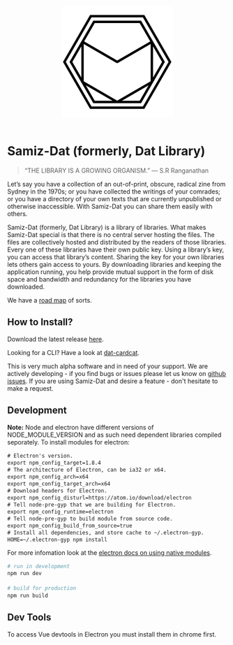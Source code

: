 <p align="center">
  <br>
  <img width="256" src="https://github.com/e-e-e/dat-library/blob/master/static/icons/256x256.png?raw=true" alt="dat library">
  <br>
  <br>
</p>

# Samiz-Dat (formerly, Dat Library)

> “THE LIBRARY IS A GROWING ORGANISM.”
> — S.R Ranganathan

Let’s say you have a collection of an out-of-print, obscure, radical zine from Sydney in the 1970s; or you have collected the writings of your comrades; or you have a directory of your own texts that are currently unpublished or otherwise inaccessible. With Samiz-Dat you can share them easily with others.

 Samiz-Dat (formerly, Dat Library) is a library of libraries. What makes  Samiz-Dat special is that there is no central server hosting the files. The files are collectively hosted and distributed by the readers of those libraries. Every one of these libraries have their own public key. Using a library’s key, you can access that library’s content. Sharing the key for your own libraries lets others gain access to yours. By downloading libraries and keeping the application running, you help provide mutual support in the form of disk space and bandwidth and redundancy for the libraries you have downloaded.

We have a [road map](https://github.com/samiz-dat/samiz-dat/wiki/Roadmap) of sorts.

## How to Install?

Download the latest release [here](https://github.com/samiz-dat/samiz-dat/releases).

Looking for a CLI? Have a look at [dat-cardcat](https://github.com/samiz-dat/dat-cardcat).

This is very much alpha software and in need of your support. We are actively developing - if you find bugs or issues please let us know on [github issues](https://github.com/samiz-dat/samiz-dat/issues). If you are using Samiz-Dat and desire a feature - don't hesitate to make a request.

## Development

**Note:** Node and electron have different versions of NODE_MODULE_VERSION and as such need dependent libraries compiled seporately.
To install modules for electron:
```
# Electron's version.
export npm_config_target=1.8.4
# The architecture of Electron, can be ia32 or x64.
export npm_config_arch=x64
export npm_config_target_arch=x64
# Download headers for Electron.
export npm_config_disturl=https://atom.io/download/electron
# Tell node-pre-gyp that we are building for Electron.
export npm_config_runtime=electron
# Tell node-pre-gyp to build module from source code.
export npm_config_build_from_source=true
# Install all dependencies, and store cache to ~/.electron-gyp.
HOME=~/.electron-gyp npm install
```
For more infomation look at the [electron docs on using native modules](https://electron.atom.io/docs/tutorial/using-native-node-modules/).

```bash
# run in development
npm run dev

# build for production
npm run build
```

## Dev Tools

To access Vue devtools in Electron you must install them in chrome first.


